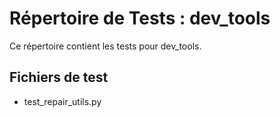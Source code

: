# Répertoire de Tests : dev_tools

Ce répertoire contient les tests pour dev_tools.

## Fichiers de test

- test_repair_utils.py
